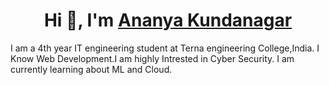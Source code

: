 <h1 align="center">Hi 👋, I'm <a href="https://www.linkedin.com/in/ananya-kundanagar28/" target="blank">
Ananya Kundanagar</a></h1>

<!-- ![alt text] -->
<!--
**ananya-kundanagar/ananya-kundanagar** is a ✨ _special_ ✨ repository because its `README.md` (this file) appears on your GitHub profile.

Here are some ideas to get you started:

- 🔭 I’m currently working on ...
- 🌱 I’m currently learning ...
- 👯 I’m looking to collaborate on ...
- 🤔 I’m looking for help with ...
- 💬 Ask me about ...
- 📫 How to reach me: ...
- 😄 Pronouns: ...
- ⚡ Fun fact: ...
-->
I am a 4th year IT engineering student at Terna engineering College,India. I Know Web Development.I am highly Intrested in Cyber Security. I am currently learning about ML and Cloud.


